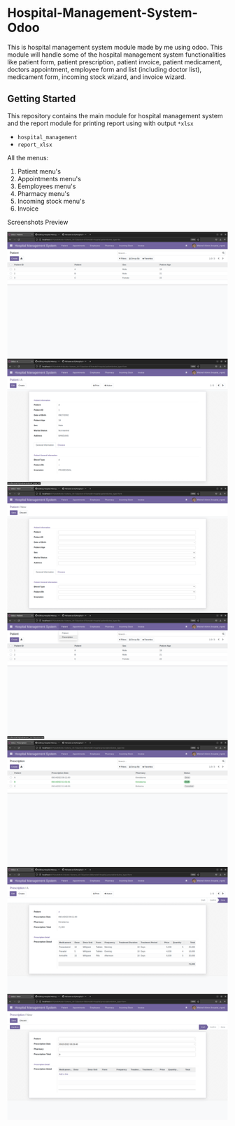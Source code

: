 # Hospital-Management-System-Odoo

This is hospital management system module made by me using odoo. This module will handle some of the hospital management system functionalities like patient form, patient prescription, patient invoice, patient medicament, doctors appointment, employee form and list (including doctor list), medicament form, incoming stock wizard, and invoice wizard. 

## Getting Started

This repository contains the main module for hospital management system and the report module for printing report using with output `*xlsx`

* `hospital_management`
* `report_xlsx`


All the menus:

1. Patient menu's
2. Appointments menu's
3. Eemployees menu's
4. Pharmacy menu's
5. Incoming stock menu's
6. Invoice


Screenshots Preview


<img src="preview/PatientList.png" width="640">
<img src="preview/PatientForm.png">
<img src="preview/PatientNew.png">
<img src="preview/PrescriptionMenu.png">
<img src="preview/PrescriptionList.png">
<img src="preview/PrescriptionForm.png">
<img src="preview/PrescriptionNew.png">

